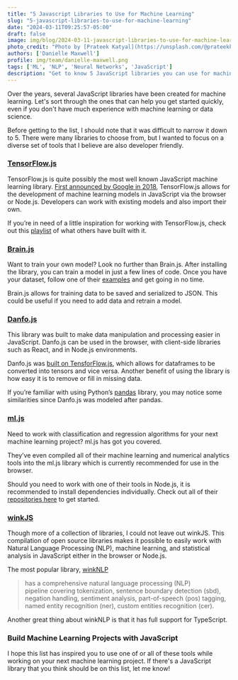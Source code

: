 ```yaml
---
title: "5 Javascript Libraries to Use for Machine Learning"
slug: "5-javascript-libraries-to-use-for-machine-learning"
date: "2024-03-11T09:25:57-05:00"
draft: false
image: img/blog/2024-03-11-javascript-libraries-to-use-for-machine-learning/5-javascript-libraries-to-use-for-machine-learning.webp
photo_credit: "Photo by [Prateek Katyal](https://unsplash.com/@prateekkatyal) on [Unsplash](https://unsplash.com/photos/piled-books-on-brown-wooden-shelf-_YzGQvASeMk)"
authors: ['Danielle Maxwell']
profile: img/team/danielle-maxwell.png
tags: ['ML', 'NLP', 'Neural Networks', 'JavaScript']
description: "Get to know 5 JavaScript libraries you can use for machine learning."
---
```


Over the years, several JavaScript libraries have been created for machine learning. Let's sort through the ones that can help you get started quickly, even if you don't have much experience with machine learning or data science.

<!--more-->

Before getting to the list, I should note that it was difficult to narrow it down to 5. There were many libraries to choose from, but I wanted to focus on a diverse set of tools that I believe are also developer friendly.

### [TensorFlow.js](https://www.tensorflow.org/js)

TensorFlow.js is quite possibly the most well known JavaScript machine learning library. [First announced by Google in 2018](https://blog.tensorflow.org/2018/03/introducing-tensorflowjs-machine-learning-javascript.html), TensorFlow.js allows for the development of machine learning models in JavaScript via the browser or Node.js. Developers can work with existing models and also import their own.

If you’re in need of a little inspiration for working with TensorFlow.js, check out this [playlist](https://www.youtube.com/playlist?list=PLQY2H8rRoyvzSZZuF0qJpoJxZR1NgzcZw) of what others have built with it. 

### [Brain.js](https://brain.js.org/#/)

Want to train your own model? Look no further than Brain.js. After installing the library, you can train a model in just a few lines of code. Once you have your dataset, follow one of their [examples](https://brain.js.org/#/examples) and get going in no time.

Brain.js allows for training data to be saved and serialized to JSON. This could be useful if you need to add data and retrain a model.

### [Danfo.js](https://danfo.jsdata.org/) 

This library was built to make data manipulation and processing easier in JavaScript. Danfo.js can be used in the browser, with client-side libraries such as React, and in Node.js environments.

Danfo.js was [built on TensforFlow.js](https://dev.to/dminor/intoduction-to-danfo-js-44j6), which allows for dataframes to be converted into tensors and vice versa. Another benefit of using the library is how easy it is to remove or fill in missing data.

If you’re familiar with using Python’s [pandas](https://pandas.pydata.org/) library, you may notice some similarities since Danfo.js was modeled after pandas. 


### [ml.js](https://github.com/mljs/ml) 

Need to work with classification and regression algorithms for your next machine learning project? ml.js has got you covered. 

They’ve even compiled all of their machine learning and numerical analytics tools into the ml.js library which is currently recommended for use in the browser.

Should you need to work with one of their tools in Node.js, it is recommended to install dependencies individually. Check out all of their [repositories here](https://github.com/mljs) to get started.

### [winkJS](https://github.com/winkjs)

Though more of a collection of libraries, I could not leave out winkJS. This compilation of open source libraries makes it possible to easily work with Natural Language Processing (NLP), machine learning, and statistical analysis in JavaScript either in the browser or Node.js.

The most popular library, [winkNLP](https://winkjs.org/wink-nlp/) 
> has a comprehensive natural language processing (NLP) pipeline covering tokenization, sentence boundary detection (sbd), negation handling, sentiment analysis, part-of-speech (pos) tagging, named entity recognition (ner), custom entities recognition (cer).

Another great thing about winkNLP is that it has full support for TypeScript.

### Build Machine Learning Projects with JavaScript
I hope this list has inspired you to use one of or all of these tools while working on your next machine learning project. If there's a JavaScript library that you think should be on this list, let me know!